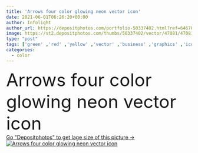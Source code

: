 ```yaml
---
title: 'Arrows four color glowing neon vector icon'
date: 2021-06-01T06:26:20+00:00
author: Infolight
author_url: https://depositphotos.com/portfolio-50337402.html?ref=64678756
image: https://st2.depositphotos.com/thumbs/50337402/vector/47081/470816298/api_thumb_450.jpg?forcejpeg=true
type: "post"
tags: ['green' ,'red' ,'yellow' ,'vector' ,'business' ,'graphics' ,'icon' ,'night' ,'glow' ,'arrows' ,'logo' ,'neon' ,'eps' ,'premium' ,'losses' ,'loosing' ]
categories: 
  - color
---
```

<div aling="center">
            <font size="60"> Arrows four color glowing neon vector icon</font>   
</div>
<div>
    <a href='https://st2.depositphotos.com/thumbs/50337402/vector/47081/470816298/api_thumb_450.jpg?forcejpeg=true?ref=64678756' target=_blank > Go "Depositphotos" to get lage size of this picture ->
        <img href='https://st2.depositphotos.com/thumbs/50337402/vector/47081/470816298/api_thumb_450.jpg?forcejpeg=true?ref=64678756' src='https://st2.depositphotos.com/50337402/47081/v/950/depositphotos_470816298-stock-illustration-arrows-four-color-glowing-neon.jpg?forcejpeg=true' alt='Arrows four color glowing neon vector icon' >
    </a>
</div>

